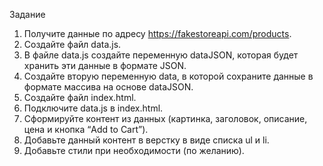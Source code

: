 ﻿Задание

1. Получите данные по адресу https://fakestoreapi.com/products.
2. Создайте файл data.js.
3. В файле data.js создайте переменную dataJSON, которая будет
   хранить эти данные в формате JSON.
4. Создайте вторую переменную data, в которой сохраните данные в
   формате массива на основе dataJSON.
5. Создайте файл index.html.
6. Подключите data.js в index.html.
7. Сформируйте контент из данных (картинка, заголовок, описание,
   цена и кнопка “Add to Cart”).
8. Добавьте данный контент в верстку в виде списка ul и li.
9. Добавьте стили при необходимости (по желанию).